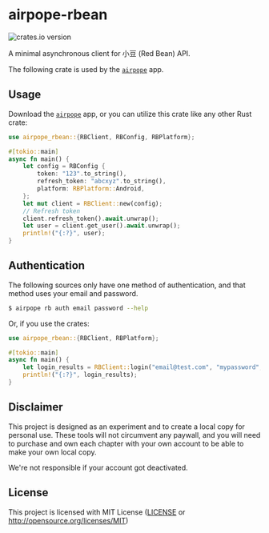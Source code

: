 # airpope-rbean

![crates.io version](https://img.shields.io/crates/v/airpope-rbean)

A minimal asynchronous client for 小豆 (Red Bean) API.

The following crate is used by the [`airpope`](airpope) app.

## Usage

Download the [`airpope`](airpope) app, or you can utilize this crate like any other Rust crate:

```rust
use airpope_rbean::{RBClient, RBConfig, RBPlatform};

#[tokio::main]
async fn main() {
    let config = RBConfig {
        token: "123".to_string(),
        refresh_token: "abcxyz".to_string(),
        platform: RBPlatform::Android,
    };
    let mut client = RBClient::new(config);
    // Refresh token
    client.refresh_token().await.unwrap();
    let user = client.get_user().await.unwrap();
    println!("{:?}", user);
}
```

## Authentication

The following sources only have one method of authentication, and that method uses your email and password.

```bash
$ airpope rb auth email password --help
```

Or, if you use the crates:

```rust
use airpope_rbean::{RBClient, RBPlatform};

#[tokio::main]
async fn main() {
    let login_results = RBClient::login("email@test.com", "mypassword", RBPlatform::Android).await.unwrap();
    println!("{:?}", login_results);
}
```

## Disclaimer

This project is designed as an experiment and to create a local copy for personal use. These tools will not circumvent any paywall, and you will need to purchase and own each chapter with your own account to be able to make your own local copy.

We're not responsible if your account got deactivated.

## License

This project is licensed with MIT License ([LICENSE](https://github.com/noaione/airpope-mango/blob/master/LICENSE) or http://opensource.org/licenses/MIT)

[airpope]: https://crates.io/crates/airpope
